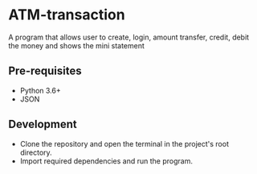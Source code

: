 # ATM-transaction
A program that allows user to create, login, amount transfer, credit, debit the money and shows the mini statement 
## Pre-requisites
* Python 3.6+
* JSON
## Development
* Clone the repository and open the terminal in the project's root directory.
* Import required dependencies and run the program.

